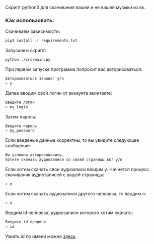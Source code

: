 Скрипт python3 для скачивания вашей и не вашей музыки из вк.

### Как использовать:

Скачиваем зависимости:
```bash
pip3 install -r requirements.txt
```
Запускаем скрипт:
```bash
python ./src/main.py
```
При первом запуске программа попросит вас авторизоваться:
```bash
Авторизоваться заново? y/n
> y
```
Далее вводим свой логин от аккаунта вконтакте:
```bash
Введите логин
> my_login 
```
Затем пароль:
```bash
Введите пароль
> my_password
```
Если введёные данные корректны, то вы увидите следующее сообщение:
```bash
Вы успешно авторизовались.
Хотите скачать аудиозаписи со своей страницы вк? y/n
```
Если хотим скачать свои аудизаписи вводим y. Начнётся процесс скачивания аудиозаписей с вашей страницы:
```bash
> y
```
Если хотим скачать аудиозаписи другого человека, то вводим n:
```bash
> n
```
Вводим id человека, аудиозаписи которого хотим скачать:
```bash
Введите id профиля
> id
```
Узнать id по имени можно [здесь](http://regvk.com/id/)
